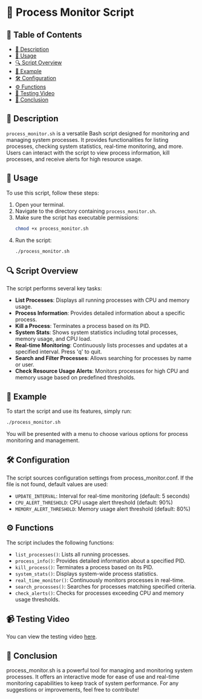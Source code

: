 # 📂 Process Monitor Script

## 📑 Table of Contents

- [📝 Description](#-description)
- [🚀 Usage](#-usage)
- [🔍 Script Overview](#-script-overview)
- [🧪 Example](#-example)
- [🛠️ Configuration](#-configuration)
- [⚙️ Functions](#-functions)
- [🎥 Testing Video](#-testing-video)
- [🎉 Conclusion](#-conclusion)

## 📝 Description

`process_monitor.sh` is a versatile Bash script designed for monitoring and managing system processes. It provides functionalities for listing processes, checking system statistics, real-time monitoring, and more. Users can interact with the script to view process information, kill processes, and receive alerts for high resource usage.

## 🚀 Usage

To use this script, follow these steps:

1. Open your terminal.
2. Navigate to the directory containing `process_monitor.sh`.
3. Make sure the script has executable permissions:
    ```bash
    chmod +x process_monitor.sh
    ```
4. Run the script:
    ```bash
    ./process_monitor.sh
    ```

## 🔍 Script Overview

The script performs several key tasks:

- **List Processes**: Displays all running processes with CPU and memory usage.
- **Process Information**: Provides detailed information about a specific process.
- **Kill a Process**: Terminates a process based on its PID.
- **System Stats**: Shows system statistics including total processes, memory usage, and CPU load.
- **Real-time Monitoring**: Continuously lists processes and updates at a specified interval. Press 'q' to quit.
- **Search and Filter Processes**: Allows searching for processes by name or user.
- **Check Resource Usage Alerts**: Monitors processes for high CPU and memory usage based on predefined thresholds.

## 🧪 Example

To start the script and use its features, simply run:

```bash
./process_monitor.sh
```

You will be presented with a menu to choose various options for process monitoring and management.

## 🛠️ Configuration
The script sources configuration settings from process_monitor.conf. If the file is not found, default values are used:

- `UPDATE_INTERVAL`: Interval for real-time monitoring (default: 5 seconds)
- `CPU_ALERT_THRESHOLD`: CPU usage alert threshold (default: 90%)
- `MEMORY_ALERT_THRESHOLD`: Memory usage alert threshold (default: 80%)


## ⚙️ Functions
The script includes the following functions:

- `list_processes()`: Lists all running processes.
- `process_info()`: Provides detailed information about a specified PID.
- `kill_process()`: Terminates a process based on its PID.
- `system_stats()`: Displays system-wide process statistics.
- `real_time_monitor()`: Continuously monitors processes in real-time.
- `search_processes()`: Searches for processes matching specified criteria.
- `check_alerts()`: Checks for processes exceeding CPU and memory usage thresholds.

## 📹 Testing Video

You can view the testing video [here](https://drive.google.com/file/d/1K7l0YvltT9PKJz9T9iHi4V2dK5Yrs6Qh/view?usp=sharing).


## 🎉 Conclusion
process_monitor.sh is a powerful tool for managing and monitoring system processes. It offers an interactive mode for ease of use and real-time monitoring capabilities to keep track of system performance. For any suggestions or improvements, feel free to contribute!
